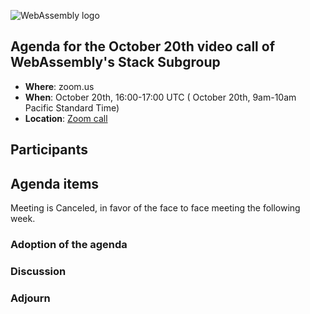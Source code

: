 ![WebAssembly logo](/images/WebAssembly.png)

## Agenda for the October 20th video call of WebAssembly's Stack Subgroup

- **Where**: zoom.us
- **When**:  October 20th, 16:00-17:00 UTC ( October 20th, 9am-10am Pacific Standard Time)
- **Location**: [Zoom call](https://zoom.us/j/91846860726?pwd=NVVNVmpvRVVFQkZTVzZ1dTFEcXgrdz09)

## Participants

## Agenda items

Meeting is Canceled, in favor of the face to face meeting the following week.

### Adoption of the agenda

### Discussion

### Adjourn
